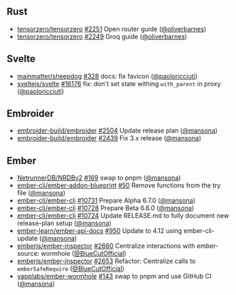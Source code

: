 ## Rust

- [tensorzero/tensorzero] [#2251](https://github.com/tensorzero/tensorzero/pull/2251) Open router guide ([@oliverbarnes])
- [tensorzero/tensorzero] [#2249](https://github.com/tensorzero/tensorzero/pull/2249) Groq guide ([@oliverbarnes])

## Svelte

- [mainmatter/sheepdog] [#328](https://github.com/mainmatter/sheepdog/pull/328) docs: fix favicon ([@paoloricciuti])
- [sveltejs/svelte] [#16176](https://github.com/sveltejs/svelte/pull/16176) fix: don't set state withing `with_parent` in proxy ([@paoloricciuti])

## Embroider

- [embroider-build/embroider] [#2504](https://github.com/embroider-build/embroider/pull/2504) Update release plan ([@mansona])
- [embroider-build/embroider] [#2439](https://github.com/embroider-build/embroider/pull/2439) Fix 3.x release ([@mansona])

## Ember

- [NetrunnerDB/NRDBv2] [#169](https://github.com/NetrunnerDB/NRDBv2/pull/169) swap to pnpm ([@mansona])
- [ember-cli/ember-addon-blueprint] [#50](https://github.com/ember-cli/ember-addon-blueprint/pull/50) Remove functions from the try file ([@mansona])
- [ember-cli/ember-cli] [#10731](https://github.com/ember-cli/ember-cli/pull/10731) Prepare Alpha 6.7.0 ([@mansona])
- [ember-cli/ember-cli] [#10728](https://github.com/ember-cli/ember-cli/pull/10728) Prepare Beta 6.6.0 ([@mansona])
- [ember-cli/ember-cli] [#10724](https://github.com/ember-cli/ember-cli/pull/10724) Update RELEASE.md to fully document new release-plan setup ([@mansona])
- [ember-learn/ember-api-docs] [#950](https://github.com/ember-learn/ember-api-docs/pull/950) Update to 4.12 using ember-cli-update ([@mansona])
- [emberjs/ember-inspector] [#2660](https://github.com/emberjs/ember-inspector/pull/2660) Centralize interactions with ember-source: wormhole ([@BlueCutOfficial])
- [emberjs/ember-inspector] [#2653](https://github.com/emberjs/ember-inspector/pull/2653) Refactor: Centralize calls to `emberSafeRequire` ([@BlueCutOfficial])
- [yapplabs/ember-wormhole] [#143](https://github.com/yapplabs/ember-wormhole/pull/143) swap to pnpm and use GitHub CI ([@mansona])

[@BlueCutOfficial]: https://github.com/BlueCutOfficial
[@mansona]: https://github.com/mansona
[@oliverbarnes]: https://github.com/oliverbarnes
[@paoloricciuti]: https://github.com/paoloricciuti
[NetrunnerDB/NRDBv2]: https://github.com/NetrunnerDB/NRDBv2
[ember-cli/ember-addon-blueprint]: https://github.com/ember-cli/ember-addon-blueprint
[ember-cli/ember-cli]: https://github.com/ember-cli/ember-cli
[ember-learn/ember-api-docs]: https://github.com/ember-learn/ember-api-docs
[emberjs/ember-inspector]: https://github.com/emberjs/ember-inspector
[embroider-build/embroider]: https://github.com/embroider-build/embroider
[mainmatter/sheepdog]: https://github.com/mainmatter/sheepdog
[sveltejs/svelte]: https://github.com/sveltejs/svelte
[tensorzero/tensorzero]: https://github.com/tensorzero/tensorzero
[yapplabs/ember-wormhole]: https://github.com/yapplabs/ember-wormhole
